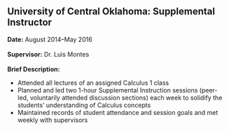 ## University of Central Oklahoma: Supplemental Instructor

**Date:** August 2014&ndash;May 2016
<br><br>
**Supervisor:** Dr. Luis Montes
<br><br>
**Brief Description:** 

- Attended all lectures of an assigned Calculus 1 class
- Planned and led two 1-hour Supplemental Instruction sessions (peer-led, voluntarily attended discussion sections) each week to solidify the students’ understanding of Calculus concepts
- Maintained records of student attendance and session goals and met weekly with supervisors
